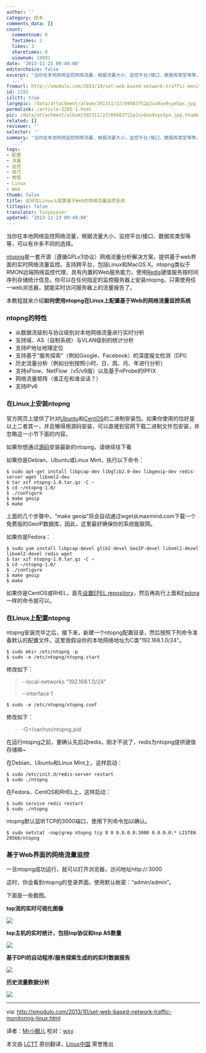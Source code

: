 ```yaml
---
author: ''
category: 技术
comments_data: []
count:
  commentnum: 0
  favtimes: 2
  likes: 3
  sharetimes: 0
  viewnum: 14892
date: '2013-11-23 09:49:00'
editorchoice: false
excerpt: "当你在本地网络监控网络流量，根据流量大小、监控平台/接口、数据库类型等等，可以有许多不同的选择。\r\nntopng是一套开源（遵循GPLv3协议）网络流量分析解决方案，提供基于web界面的实时网络流量监控。支持跨平台，包
  ..."
fromurl: http://xmodulo.com/2013/10/set-web-based-network-traffic-monitoring-linux.html
id: 2285
islctt: true
largepic: /data/attachment/album/201311/22/09483752p2sv0xe9vye5px.jpg
permalink: /article-2285-1.html
pic: /data/attachment/album/201311/22/09483752p2sv0xe9vye5px.jpg.thumb.jpg
related: []
reviewer: ''
selector: ''
summary: "当你在本地网络监控网络流量，根据流量大小、监控平台/接口、数据库类型等等，可以有许多不同的选择。\r\nntopng是一套开源（遵循GPLv3协议）网络流量分析解决方案，提供基于web界面的实时网络流量监控。支持跨平台，包
  ..."
tags:
- 配置
- 流量
- 监控
- 技巧
- 教程
- Linux
- Web
thumb: false
title: 如何在Linux上配置基于Web的网络流量监控系统
titlepic: false
translator: tinyeyeser
updated: '2013-11-23 09:49:00'
---
```


当你在本地网络监控网络流量，根据流量大小、监控平台/接口、数据库类型等等，可以有许多不同的选择。


[ntopng](http://www.ntop.org/products/ntop/)是一套开源（遵循GPLv3协议）网络流量分析解决方案，提供基于web界面的实时网络流量监控。支持跨平台，包括Linux和MacOS X。ntopng类似于RMON远端网络监控代理，具有内置的Web服务能力，使用[Redis](http://redis.io/)键值服务按时间序列存储统计信息。你可以在任何指定的监控服务器上安装ntopng，只需使用任一web浏览器，就能实时访问服务器上的流量报告了。


本教程就来介绍**如何使用ntopng在Linux上配置基于Web的网络流量监控系统**


### ntopng的特性


* 从数据流级别与协议级别对本地网络流量进行实时分析
* 支持域、AS（自制系统）与VLAN级别的统计分析
* 支持IP地址地理定位
* 支持基于“服务探索”（例如Google、Facebook）的深度报文检测（DPI）
* 历史流量分析（例如分别按照小时、日、周、月、年进行分析）
* 支持sFlow、NetFlow（v5/v9版）以及基于nProbe的IPFIX
* 网络流量矩阵（谁正在和谁谈话？）
* 支持IPv6


### 在Linux上安装ntopng


官方网页上提供了针对[Ubuntu](http://apt.ntop.org/)和[CentOS](http://rpm.ntop.org/)的二进制安装包。如果你使用的恰好是以上二者其一，并且懒得用源码安装，可以直接到官网下载二进制文件包安装，并忽略这一小节下面的内容。


如果你想通过[源码](http://sourceforge.net/projects/ntop/files/ntopng/)安装最新的ntopng，请继续往下看


如果你是Debian、Ubuntu或Linux Mint，执行以下命令：



```
$ sudo apt-get install libpcap-dev libglib2.0-dev libgeoip-dev redis-server wget libxml2-dev
$ tar xzf ntopng-1.0.tar.gz -C ~
$ cd ~/ntopng-1.0/
$ ./configure
$ make geoip
$ make
```

上面的几个步骤中，“make geoip”将会自动通过wget从maxmind.com下载一个免费版的GeoIP数据库，因此，这里最好确保你的系统能联网。


如果你是Fedora：



```
$ sudo yum install libpcap-devel glib2-devel GeoIP-devel libxml2-devel
libxml2-devel redis wget
$ tar xzf ntopng-1.0.tar.gz -C ~
$ cd ~/ntopng-1.0/
$ ./configure
$ make geoip
$ make
```

如果你是CentOS或RHEL，首先[设置EPEL repository](http://xmodulo.com/2013/03/how-to-set-up-epel-repository-on-centos.html)，然后再执行上面和[Fedora](http://xmodulo.com/go/fedora_guide)一样的命令就可以。


### 在Linux上配置ntopng


ntopng安装完毕之后，接下来，新建一个ntopng配置目录，然后按照下列命令准备默认的配置文件。这里我假设你的本地网络地址为C类“192.168.1.0/24”。



```
$ sudo mkir /etc/ntopng -p 
$ sudo -e /etc/ntopng/ntopng.start 
```

修改如下：



> 
> --local-networks "192.168.1.0/24"
> 
> 
> --interface 1
> 
> 
> 


 



```
$ sudo -e /etc/ntopng/ntopng.conf 
```

修改如下：



> 
> -G=/var/run/ntopng.pid
> 
> 
> 


在运行ntopng之前，要确认先启动redis，刚才不说了，redis为ntopng提供键值存储嘛~


在Debian、Ubuntu和Linux Mint上，这样启动：



```
$ sudo /etc/init.d/redis-server restart 
$ sudo ./ntopng 
```

在Fedora、CentOS和RHEL上，这样启动：



```
$ sudo service redis restart 
$ sudo ./ntopng 
```

ntopng默认监听TCP的3000端口，使用下列命令加以确认。



```
$ sudo netstat -nap|grep ntopng tcp 0 0 0.0.0.0:3000 0.0.0.0:* LISTEN 29566/ntopng
```

### 基于Web界面的网络流量监控


一旦ntopng成功运行，就可以打开浏览器，访问地址http://:3000


这时，你会看到ntopng的登录界面。使用默认帐密：“admin/admin”。


下面是一些截图。


**top流的实时可视化图像**


[![](/data/attachment/album/201311/22/09483752p2sv0xe9vye5px.jpg)](http://www.flickr.com/photos/xmodulo/10487165303/)


**top主机的实时统计，包括top协议和top AS数量**


[![](/data/attachment/album/201311/22/094840nwz0yoyrc8npy1yy.jpg)](http://www.flickr.com/photos/xmodulo/10486988416/)


**基于DPI的自动程序/服务探索生成的的实时数据报告**


[![](/data/attachment/album/201311/22/094843rny2ynl0ky6r42rk.jpg)](http://www.flickr.com/photos/xmodulo/10486988386/)


**历史流量数据分析**


[![](/data/attachment/album/201311/22/0948455u658kkz1dh154kd.jpg)](http://www.flickr.com/photos/xmodulo/10486995114/)




---


via: <http://xmodulo.com/2013/10/set-web-based-network-traffic-monitoring-linux.html>


译者：[Mr小眼儿](http://blog.csdn.net/tinyeyeser) 校对：[wxy](https://github.com/wxy)


本文由 [LCTT](https://github.com/LCTT/TranslateProject) 原创翻译，[Linux中国](http://linux.cn/) 荣誉推出